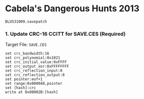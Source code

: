 # Cabela's Dangerous Hunts 2013 

`BLUS31009.savepatch`

### 1. Update CRC-16 CCITT for SAVE.CES (Required)

Target File: `SAVE.CES`

```
set crc_bandwidth:16
set crc_polynomial:0x1021
set crc_initial_value:0xFFFF
set crc_output_xor:0xFFFFFFFF
set crc_reflection_input:0
set crc_reflection_output:0
set pointer:eof+1
set range:0x000048,pointer
set [hash]:crc
write at 0x00002B:[hash]
```


